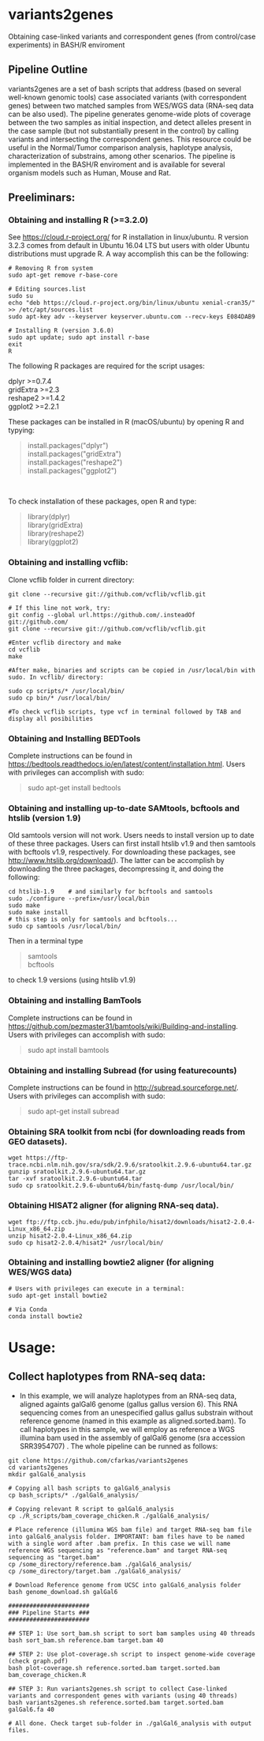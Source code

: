 # variants2genes
Obtaining case-linked variants and correspondent genes (from control/case experiments) in BASH/R enviroment

## Pipeline Outline

variants2genes are a set of bash scripts that address (based on several well-known genomic tools) case associated variants (with correspondent genes) 
between two matched samples from WES/WGS data (RNA-seq data can be also used). The pipeline generates genome-wide plots of coverage between the two samples as initial inspection, and detect alleles present in the case sample (but not substantially present in the control) by calling variants and intersecting the correspondent genes. This resource could be useful in the Normal/Tumor comparison analysis, haplotype analysis, characterization of substrains, among other scenarios.
The pipeline is implemented in the BASH/R enviroment and is available for several organism models such as Human, Mouse and Rat.

## Preeliminars:
### Obtaining and installing R (>=3.2.0)
See https://cloud.r-project.org/ for R installation in linux/ubuntu. R version 3.2.3 comes from default in Ubuntu 16.04 LTS but users with older Ubuntu distributions must upgrade R. A way accomplish this can be the following:
```
# Removing R from system
sudo apt-get remove r-base-core

# Editing sources.list 
sudo su
echo "deb https://cloud.r-project.org/bin/linux/ubuntu xenial-cran35/" >> /etc/apt/sources.list
sudo apt-key adv --keyserver keyserver.ubuntu.com --recv-keys E084DAB9

# Installing R (version 3.6.0)
sudo apt update; sudo apt install r-base
exit
R
```

The following R packages are required for the script usages:

dplyr >=0.7.4       
gridExtra >=2.3     
reshape2 >=1.4.2    
ggplot2 >=2.2.1 

These packages can be installed in R (macOS/ubuntu) by opening R and typying:
>install.packages("dplyr")<br/>install.packages("gridExtra")<br/>install.packages("reshape2")<br/>install.packages("ggplot2")
<br/>

To check installation of these packages, open R and type:

>library(dplyr)<br/>library(gridExtra)<br/>library(reshape2)<br/>library(ggplot2)<br/>

### Obtaining and installing vcflib:
Clone vcflib folder in current directory:
```
git clone --recursive git://github.com/vcflib/vcflib.git

# If this line not work, try:
git config --global url.https://github.com/.insteadOf git://github.com/
git clone --recursive git://github.com/vcflib/vcflib.git

#Enter vcflib directory and make
cd vcflib
make   

#After make, binaries and scripts can be copied in /usr/local/bin with sudo. In vcflib/ directory:

sudo cp scripts/* /usr/local/bin/
sudo cp bin/* /usr/local/bin/

#To check vcflib scripts, type vcf in terminal followed by TAB and display all posibilities
```

### Obtaining and Installing BEDTools
Complete instructions can be found in https://bedtools.readthedocs.io/en/latest/content/installation.html. Users with privileges can accomplish with sudo: 

>sudo apt-get install bedtools

### Obtaining and installing up-to-date SAMtools, bcftools and htslib (version 1.9)
Old samtools version will not work. Users needs to install version up to date of these three packages. Users can first install htslib v1.9 and then samtools with bcftools v1.9, respectively. For downloading these packages, see http://www.htslib.org/download/). The latter can be accomplish by downloading the three packages, decompressing it, and doing the following:
```
cd htslib-1.9    # and similarly for bcftools and samtools
sudo ./configure --prefix=/usr/local/bin
sudo make
sudo make install
# this step is only for samtools and bcftools...
sudo cp samtools /usr/local/bin/
```
Then in a terminal type
>samtools<br>bcftools

to check 1.9 versions (using htslib v1.9)

### Obtaining and installing BamTools
Complete instructions can be found in https://github.com/pezmaster31/bamtools/wiki/Building-and-installing. Users with privileges can accomplish with sudo: 

>sudo apt install bamtools

### Obtaining and installing Subread (for using featurecounts)
Complete instructions can be found in http://subread.sourceforge.net/. Users with privileges can accomplish with sudo: 

>sudo apt-get install subread

### Obtaining SRA toolkit from ncbi (for downloading reads from GEO datasets).
```
wget https://ftp-trace.ncbi.nlm.nih.gov/sra/sdk/2.9.6/sratoolkit.2.9.6-ubuntu64.tar.gz
gunzip sratoolkit.2.9.6-ubuntu64.tar.gz
tar -xvf sratoolkit.2.9.6-ubuntu64.tar
sudo cp sratoolkit.2.9.6-ubuntu64/bin/fastq-dump /usr/local/bin/

```
### Obtaining HISAT2 aligner (for aligning RNA-seq data).
```
wget ftp://ftp.ccb.jhu.edu/pub/infphilo/hisat2/downloads/hisat2-2.0.4-Linux_x86_64.zip
unzip hisat2-2.0.4-Linux_x86_64.zip
sudo cp hisat2-2.0.4/hisat2* /usr/local/bin/
```

### Obtaining and installing bowtie2 aligner (for aligning WES/WGS data)
```
# Users with privileges can execute in a terminal: 
sudo apt-get install bowtie2

# Via Conda
conda install bowtie2
```

# Usage:
## Collect haplotypes from RNA-seq data:
- In this example, we will analyze haplotypes from an RNA-seq data, aligned againts galGal6 genome (gallus gallus version 6). This RNA sequencing comes from an unespecified gallus gallus substrain without reference genome (named in this example as aligned.sorted.bam). To call haplotypes in this sample, we will employ as reference a WGS illumina bam used in the assembly of galGal6 genome (sra accession SRR3954707) . The whole pipeline can be runned as follows:
```
git clone https://github.com/cfarkas/variants2genes
cd variants2genes
mkdir galGal6_analysis

# Copying all bash scripts to galGal6_analysis
cp bash_scripts/* ./galGal6_analysis/

# Copying relevant R script to galGal6_analysis
cp ./R_scripts/bam_coverage_chicken.R ./galGal6_analysis/

# Place reference (illumina WGS bam file) and target RNA-seq bam file into galGal6_analysis folder. IMPORTANT: bam files have to be named with a single word after .bam prefix. In this case we will name reference WGS sequencing as "reference.bam" and target RNA-seq sequencing as "target.bam" 
cp /some_directory/reference.bam ./galGal6_analysis/
cp /some_directory/target.bam ./galGal6_analysis/

# Download Reference genome from UCSC into galGal6_analysis folder
bash genome_download.sh galGal6

#######################
### Pipeline Starts ###
#######################

## STEP 1: Use sort_bam.sh script to sort bam samples using 40 threads
bash sort_bam.sh reference.bam target.bam 40

## STEP 2: Use plot-coverage.sh script to inspect genome-wide coverage (check graph.pdf)
bash plot-coverage.sh reference.sorted.bam target.sorted.bam bam_coverage_chicken.R 

## STEP 3: Run variants2genes.sh script to collect Case-linked variants and correspondent genes with variants (using 40 threads)
bash variants2genes.sh reference.sorted.bam target.sorted.bam galGal6.fa 40

# All done. Check target sub-folder in ./galGal6_analysis with output files.
```
